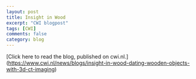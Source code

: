 ```yaml
---
layout: post
title: Insight in Wood
excerpt: "CWI blogpost"
tags: [CWI]
comments: false
category: blog
---
```


[Click here to read the blog, published on cwi.nl.] (https://www.cwi.nl/news/blogs/insight-in-wood-dating-wooden-objects-with-3d-ct-imaging)
